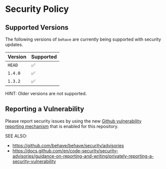 # Security Policy

## Supported Versions

The following versions of `behave` are currently being supported with security updates.

| Version    | Supported           |
| ---------- | ------------------- |
| `HEAD`     | :white_check_mark:  |
| `1.4.0`    | :white_check_mark:  |
| `1.3.2`    | :white_check_mark:  |

HINT: Older versions are not supported.


## Reporting a Vulnerability

Please report security issues by using the new
[Github vulnerability reporting mechanism](https://github.com/behave/behave/security/advisories)
that is enabled for this repository.

SEE ALSO:

* https://github.com/behave/behave/security/advisories
* https://docs.github.com/en/code-security/security-advisories/guidance-on-reporting-and-writing/privately-reporting-a-security-vulnerability
